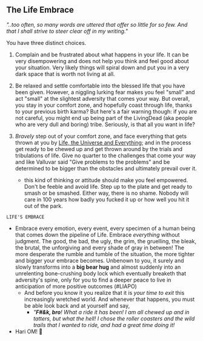 <!-- title: Life Embrace  -->

## The Life Embrace 

_"..too often, so many words are uttered that offer so little for so few. And that I shall strive to steer clear off in my writing."_ 

You have three distinct choices. 

1. Complain and be frustrated about what happens in your life. It can be very disempowering and does not help you think and feel good about your situation. Very likely things will spiral down and put you in a very dark space that is worth not living at all. 

2. Be relaxed and settle comfortable into the blessed life that you have been given. However, a niggling lurking fear makes you feel "small" and act "small" at the slightest adversity that comes your way. But overall, you stay in your comfort zone, and hopefully coast through life, thanks to your previous birth karma? But here's a fair warning though: if you are not careful, you might end up being part of the LivingDead (aka people who are very dull and boring) tribe. Seriously, is that all you want in life? 

3. *Bravely* step out of your comfort zone, and face everything that gets thrown at you by [Life, the Universe and Everything](https://en.wikipedia.org/wiki/Life,_the_Universe_and_Everything); and in the process get ready to be chewed up and get thrown around by the  trials and tribulations of life. Give no quarter to the challenges that come your way and like Valluvar said "Give problems to the problems" and be determined to be bigger than the obstacles and ultimately prevail over it. 
	- this kind of thinking or attitude should make you feel empowered. Don't be feeble and avoid life. Step up to the plate and get ready to smash or be smashed. Either way, there is no shame. Nobody will care in 100 years how badly you fucked it up or how well you hit it out of the park. 

```LIFE'S EMBRACE```
	 
 - Embrace every emotion, every event, every specimen of a human being that comes down the pipeline of Life. Embrace _everything_ without judgment. The good, the bad, the ugly, the grim, the gruelling, the bleak, the brutal, the unforgiving and every shade of gray in between! The more desperate the rumble and tumble of the situation, the more tighter and bigger your embrace becomes. Unbenown to you, it surely and slowly transforms into a **big bear hug** and almost suddenly into an unrelenting bone-crushing body lock which eventually breaketh that adversity's spine, only for you to find a deeper peace to live in anticipation of more positive outcomes (#LIAPO)  
	  - And before you know it you realize that it is _your time to  exit_ this increasingly wretched world. And whenever that happens, you must be able look back and at yourself and say, 
	    - _"**F#&k, bro**! What a ride it has been! I am all chewed up and in tatters, but what the hell! I chose the roller coasters and the wild trails that I wanted to ride, and had a great time doing it!_ 
- Hari OM!   🙏


